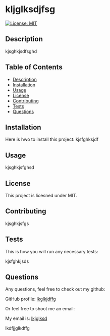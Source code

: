 # kljglksdjfsg

  [![License: MIT](https://img.shields.io/badge/License-MIT-yellow.svg)](https://opensource.org/licenses/MIT)

  ## Description

  kjsghkjsdfsghd

  ## Table of Contents
  
  * [Description](#description)
  * [Installation](#installation)
  * [Usage](#usage)
  * [License](#license)
  * [Contributing](#contributing)
  * [Tests](#tests)
  * [Questions](#questions)

  ## Installation
  
  Here is hwo to install this project:
  kjsfghksjdf

  ## Usage

  kjsghkjsfghsd

  ## License
  
  This project is licesned under MIT.

  ## Contributing

  kjsghkjsfgs

  ## Tests
  This is how you will run any necessary tests:

  kjsfghkjsds
  
  ## Questions

  Any questions, feel free to check out my github:

  GitHub profile: [lkglkjdffg](https://github.com/lkglkjdffg)
    
  Or feel free to shoot me an email:
    
  My email is: [lkjglksd](mailto:lkjglksd)
    
  lkdfjjglkdffg
